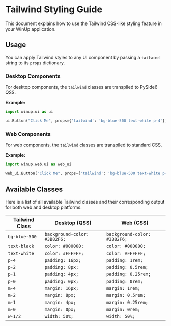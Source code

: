 # Tailwind Styling Guide

This document explains how to use the Tailwind CSS-like styling feature in your WinUp application.

## Usage

You can apply Tailwind styles to any UI component by passing a `tailwind` string to its `props` dictionary.

### Desktop Components

For desktop components, the `tailwind` classes are transpiled to PySide6 QSS.

**Example:**

```python
import winup.ui as ui

ui.Button("Click Me", props={'tailwind': 'bg-blue-500 text-white p-4'})
```

### Web Components

For web components, the `tailwind` classes are transpiled to standard CSS.

**Example:**

```python
import winup.web.ui as web_ui

web_ui.Button("Click Me", props={'tailwind': 'bg-blue-500 text-white p-4'})
```

## Available Classes

Here is a list of all available Tailwind classes and their corresponding output for both web and desktop platforms.

| Tailwind Class | Desktop (QSS) | Web (CSS) |
| --- | --- | --- |
| `bg-blue-500` | `background-color: #3B82F6;` | `background-color: #3B82F6;` |
| `text-black` | `color: #000000;` | `color: #000000;` |
| `text-white` | `color: #FFFFFF;` | `color: #FFFFFF;` |
| `p-4` | `padding: 16px;` | `padding: 1rem;` |
| `p-2` | `padding: 8px;` | `padding: 0.5rem;` |
| `p-1` | `padding: 4px;` | `padding: 0.25rem;` |
| `p-0` | `padding: 0px;` | `padding: 0rem;` |
| `m-4` | `margin: 16px;` | `margin: 1rem;` |
| `m-2` | `margin: 8px;` | `margin: 0.5rem;` |
| `m-1` | `margin: 4px;` | `margin: 0.25rem;` |
| `m-0` | `margin: 0px;` | `margin: 0rem;` |
| `w-1/2` | `width: 50%;` | `width: 50%;` |
